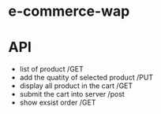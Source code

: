 # e-commerce-wap
 
# API
- list of product /GET 
- add the quatity of selected product /PUT
- display all product in the cart /GET
- submit the cart into server /post
- show exsist order /GET
